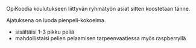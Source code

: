 OpiKoodia koulutukseen liittyvän ryhmätyön asiat sitten koostetaan tänne.

Ajatuksena on luoda pienpeli-kokoelma.
- sisältäisi 1-3 pikku peliä
- mahdollistaisi pelien pelaamisen tarpeenvaatiessa myös raspberryllä